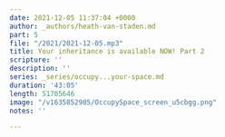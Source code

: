 ```yaml
---
date: 2021-12-05 11:37:04 +0000
author: _authors/heath-van-staden.md
part: 5
file: "/2021/2021-12-05.mp3"
title: Your inheritance is available NOW! Part 2
scripture: ''
description: ''
series: _series/occupy...your-space.md
duration: '43:05'
length: 51705646
image: "/v1635852905/OccupySpace_screen_u5cbgg.png"
notes: ''

---
```

